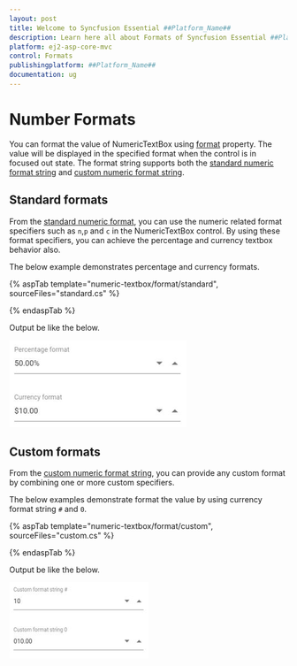 ```yaml
---
layout: post
title: Welcome to Syncfusion Essential ##Platform_Name##
description: Learn here all about Formats of Syncfusion Essential ##Platform_Name## widgets based on HTML5 and jQuery.
platform: ej2-asp-core-mvc
control: Formats
publishingplatform: ##Platform_Name##
documentation: ug
---
```



# Number Formats

You can format the value of NumericTextBox using [format](https://help.syncfusion.com/cr/aspnetcore-js2/Syncfusion.EJ2.Inputs.NumericTextBox.html#Syncfusion_EJ2_Inputs_NumericTextBox_Format) property.
The value will be displayed in the specified format when the control is in focused out state. The format string
supports both the [standard numeric format string](../common/internationalization/#supported-format-string)
and [custom numeric format string](../common/internationalization/#custom-number-formatting-and-parsing).

## Standard formats

From the [standard numeric format](../common/internationalization/#supported-format-string), you can use the numeric related
format specifiers such as `n`,`p` and `c` in the NumericTextBox control. By using these format specifiers, you can achieve the percentage
and currency textbox behavior also.

The below example demonstrates percentage and currency formats.

{% aspTab template="numeric-textbox/format/standard", sourceFiles="standard.cs" %}

{% endaspTab %}

Output be like the below.

![NumericTextBox Sample](./images/acc-std.png)

## Custom formats

From the [custom numeric format string](../common/internationalization#custom-number-formatting-and-parsing/), you can provide any custom format by
combining one or more custom specifiers.

The below examples demonstrate format the value by using currency format string `#` and `0`.

{% aspTab template="numeric-textbox/format/custom", sourceFiles="custom.cs" %}

{% endaspTab %}

Output be like the below.

![NumericTextBox Sample](./images/access-format.png)
